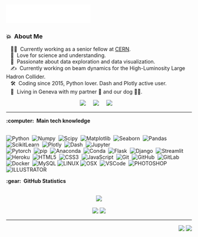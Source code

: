 <img src="images/svg/header.svg"></img>

### :boom: &nbsp;About Me

&nbsp;&nbsp;&nbsp;:technologist: &nbsp;Currently working as a senior fellow at [CERN](https://cern.ch/).\
&nbsp;&nbsp;&nbsp;:seedling: &nbsp;Love for science and understanding.\
&nbsp;&nbsp;&nbsp;:green_heart: &nbsp;Passionate about data exploration and data visualization.\
&nbsp;&nbsp;&nbsp;:writing_hand: &nbsp;Currently working on beam dynamics for the High-Luminosity Large Hadron Collider.\
&nbsp;&nbsp;&nbsp;:hammer_and_wrench: &nbsp;Coding since 2015, Python lover. Dash and Plotly active user.\
&nbsp;&nbsp;&nbsp;:couple: &nbsp;Living in Geneva with my partner :woman: and our dog :service_dog:.

<p align="center">
  <a href="mailto:colasdroin@gmail.com?subject=Hello%20Colas%20Droin"><img src="https://img.shields.io/badge/gmail-%23D14836.svg?&style=for-the-badge&logo=gmail&logoColor=white" /></a>&nbsp;&nbsp;&nbsp;&nbsp;
  <a href="https://www.linkedin.com/in/colas-droin/"><img src="https://img.shields.io/badge/linkedin-%230077B5.svg?&style=for-the-badge&logo=linkedin&logoColor=white" /></a>&nbsp;&nbsp;&nbsp;&nbsp;
  <a href="https://colasdroin.github.io/"><img src="https://img.shields.io/badge/website-%23A9A9A9.svg?&style=for-the-badge&logo=github&logoColor=white" /></a>&nbsp;&nbsp;&nbsp;&nbsp;
</p>

<hr/>

  <summary><b>:computer: &nbsp;Main tech knowledge</b></summary>
  <br/>

![Python](https://img.shields.io/badge/PYTHON-3776AB.svg?&style=flat&logo=python&logoColor=white)&nbsp;
![Numpy](https://img.shields.io/badge/NUMPY-013243.svg?&style=flat&logo=numpy&logoColor=white)&nbsp;
![Scipy](https://img.shields.io/badge/SCIPY-8CAAE6.svg?&style=flat&logo=scipy&logoColor=white)&nbsp;
![Matplotlib](https://img.shields.io/badge/MATPLOTLIB-11557C.svg?&style=flat&logo=matplotlib&logoColor=white)&nbsp;
![Seaborn](https://img.shields.io/badge/SEABORN-379F7A.svg?&style=flat&logo=seaborn&logoColor=white)&nbsp;
![Pandas](https://img.shields.io/badge/PANDAS-150458.svg?&style=flat&logo=pandas&logoColor=white)&nbsp;
![ScikitLearn](https://img.shields.io/badge/SCIKIT%20LEARN-F7931E.svg?&style=flat&logo=scikit-learn&logoColor=white)&nbsp;
![Plotly](https://img.shields.io/badge/PLOTLY-007396.svg?&style=flat&logo=plotly&logoColor=white)&nbsp;
![Dash](https://img.shields.io/badge/DASH-000000.svg?&style=flat&logo=plotly&logoColor=white)&nbsp;
![Jupyter](https://img.shields.io/badge/JUPYTER-F37626.svg?&style=flat&logo=jupyter&logoColor=white)&nbsp;\
![Pytorch](https://img.shields.io/badge/PYTORCH-EE4C2C.svg?&style=flat&logo=pytorch&logoColor=white)&nbsp;
![pip](https://img.shields.io/badge/PIP-3776AB.svg?&style=flat&logo=pypi&logoColor=white)&nbsp;
![Anaconda](https://img.shields.io/badge/ANACONDA-44A833.svg?&style=flat&logo=anaconda&logoColor=white)&nbsp;
![Conda](https://img.shields.io/badge/CONDA-44A833.svg?&style=flat&logo=anaconda&logoColor=white)&nbsp;
![Flask](https://img.shields.io/badge/FLASK-000000.svg?&style=flat&logo=flask&logoColor=white)&nbsp;
![Django](https://img.shields.io/badge/DJANGO-092E20.svg?&style=flat&logo=django&logoColor=white)&nbsp;
![Streamlit](https://img.shields.io/badge/STREAMLIT-FF4B4B.svg?&style=flat&logo=streamlit&logoColor=white)&nbsp;
![Heroku](https://img.shields.io/badge/HEROKU-430098.svg?&style=flat&logo=heroku&logoColor=white)&nbsp;
![HTML5](https://img.shields.io/badge/HTML5-E34F26.svg?&style=flat&logo=html5&logoColor=white)&nbsp;
![CSS3](https://img.shields.io/badge/CSS3-%231572B6.svg?&style=flat&logo=css3&logoColor=white)&nbsp;
![JavaScript](https://img.shields.io/badge/JAVASCRIPT-323330.svg?&style=flat&logo=javascript&logoColor=%23F7DF1E)&nbsp;
![Git](https://img.shields.io/badge/GIT-%23F05033.svg?&style=flat&logo=git&logoColor=white)&nbsp;
![GitHub](https://img.shields.io/badge/GITHUB-%23121011.svg?&style=flat&logo=github&logoColor=white)&nbsp;
![GitLab](https://img.shields.io/badge/GITLAB-%23181717.svg?&style=flat&logo=gitlab&logoColor=white)&nbsp;
![Docker](https://img.shields.io/badge/DOCKER-2496ED.svg?&style=flat&logo=docker&logoColor=white)&nbsp;
![MySQL](https://img.shields.io/badge/MARIADB-4479A1.svg?&style=flat&logo=mariadb&logoColor=white)
![LINUX](https://img.shields.io/badge/LINUX-FCC624?style=flat-square&logo=linux&logoColor=black)
![OSX](https://img.shields.io/badge/OSX-999999?style=flat-square&logo=apple&logoColor=white)&nbsp;
![VSCode](https://img.shields.io/badge/VSCODE-007ACC.svg?&style=flat&logo=visual-studio-code)&nbsp;
![PHOTOSHOP](https://img.shields.io/badge/PHOTOSHOP-31A8FF.svg?&style=flat&logo=adobe-photoshop&logoColor=white)&nbsp;
![ILLUSTRATOR](https://img.shields.io/badge/ILLUSTRATOR-FFAE1A.svg?&style=flat&logo=adobe-illustrator&logoColor=black)&nbsp;


<summary><b>:gear: &nbsp;GitHub Statistics</b></summary>
<br/>
  <p align="center">
      <img height="137px" src="https://github-readme-streak-stats.herokuapp.com/?user=colasdroin&hide_border=true&theme=nightowl" />
  </p>
  <p align="center">
      <img height="137px" src="https://github-readme-stats.vercel.app/api?username=colasdroin&hide_title=true&hide_border=true&show_icons=true&include_all_commits=true&count_private=true&line_height=21&theme=nightowl" /> <img height="137px" src="https://github-readme-stats.vercel.app/api/top-langs/?username=colasdroin&hide=html&hide_title=true&hide_border=true&layout=compact&langs_count=8&theme=nightowl" />
  </p>

<hr/>


<p align="right">
<img src="https://komarev.com/ghpvc/?username=colasdroin&style=plastic&label=Views"><img>
<img src="https://badges.pufler.dev/visits/colasdroin/colasdroin?color=black&logo=github" />
</p>
